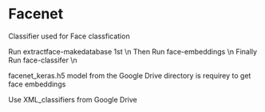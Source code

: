 # Facenet
Classifier used for Face classfication

Run extractface-makedatabase 1st \n
Then Run face-embeddings \n
Finally Run face-classifer \n

facenet_keras.h5 model from the Google Drive directory is requirey to get face embeddings

Use XML_classifiers from Google Drive
